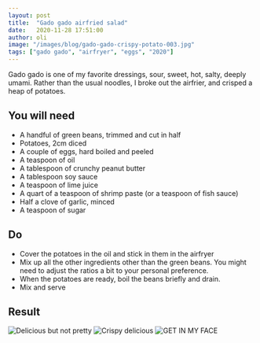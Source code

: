 ```yaml
---
layout: post
title:  "Gado gado airfried salad"
date:   2020-11-28 17:51:00
author: oli
image: "/images/blog/gado-gado-crispy-potato-003.jpg"
tags: ["gado gado", "airfryer", "eggs", "2020"]
---
```


Gado gado is one of my favorite dressings, sour, sweet, hot, salty, deeply umami.  Rather than the usual noodles, I broke out the airfrier, and crisped a heap of potatoes.


## You will need

* A handful of green beans, trimmed and cut in half
* Potatoes, 2cm diced
* A couple of eggs, hard boiled and peeled
* A teaspoon of oil
* A tablespoon of crunchy peanut butter
* A tablespoon soy sauce
* A teaspoon of lime juice
* A quart of a teaspoon of shrimp paste (or a teaspoon of fish sauce)
* Half a clove of garlic, minced
* A teaspoon of sugar


## Do

* Cover the potatoes in the oil and stick in them in the airfryer
* Mix up all the other ingredients other than the green beans.  You might need to adjust the ratios a bit to your personal preference.
* When the potatoes are ready, boil the beans briefly and drain.
* Mix and serve

## Result

![Delicious but not pretty](/images/blog/gado-gado-crispy-potato-001.jpg)
![Crispy delicious](/images/blog/gado-gado-crispy-potato-002.jpg)
![GET IN MY FACE](/images/blog/gado-gado-crispy-potato-003.jpg)